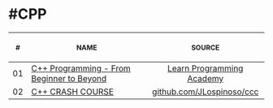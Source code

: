 # #CPP

<div align="center">
<table>
    <thead>
        <tr>
            <th align="center">
                <img width="20" height="1">
                <p>
                    <small>#</small>
                </p>
            </th>
            <th align="center">
                <img width="300" height="1">
                <p>
                    <small>
                        NAME
                    </small>
                </p>
            </th>
            <th align="center">
                <img width="201" height="1">
                <p align="center">
                    <small>
                        SOURCE
                    </small>
                </p>
            </th>
        </tr>
    </thead>
    <tbody>
        <tr>
            <td>01</td>
            <td><a href="cppPrograming">C++ Programming - From Beginner to Beyond</a></td>
            <td align="center">
                <a href="https://learnprogramming.academy/courses/beginning-c-programming-from-beginner-to-beyond/">Learn Programming Academy</a>
            </td>
        </tr>
        <tr>
            <td>02</td>
            <td><a href="crashcourse">C++ CRASH COURSE</a></td>
            <td align="center">
                <!-- <a href="01"><img width="300px" src="01/.github/preview.jpg" /></a></td> -->
                <a href="https://github.com/JLospinoso/ccc">github.com/JLospinoso/ccc</a>
            </td>
        </tr>
    </tbody>
</table>
</div>